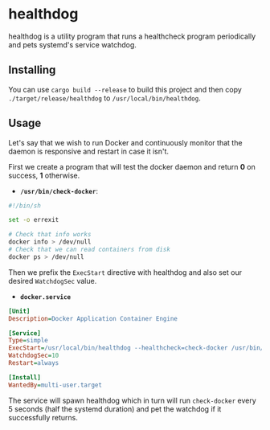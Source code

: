 healthdog
=========

healthdog is a utility program that runs a healthcheck program periodically and
pets systemd's service watchdog.

Installing
----------

You can use `cargo build --release` to build this project and then copy
`./target/release/healthdog` to `/usr/local/bin/healthdog`.

Usage
-----

Let's say that we wish to run Docker and continuously monitor that the daemon
is responsive and restart in case it isn't.

First we create a program that will test the docker daemon and return **0** on
success, **1** otherwise.

* **`/usr/bin/check-docker`**:

```bash
#!/bin/sh

set -o errexit

# Check that info works
docker info > /dev/null
# Check that we can read containers from disk
docker ps > /dev/null
```

Then we prefix the `ExecStart` directive with healthdog and also set our desired `WatchdogSec` value.

* **`docker.service`**

```ini
[Unit]
Description=Docker Application Container Engine

[Service]
Type=simple
ExecStart=/usr/local/bin/healthdog --healthcheck=check-docker /usr/bin/dockerd
WatchdogSec=10
Restart=always

[Install]
WantedBy=multi-user.target
```

The service will spawn healthdog which in turn will run `check-docker` every 5
seconds (half the systemd duration) and pet the watchdog if it successfully
returns.
